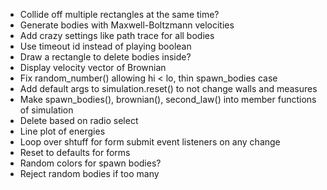 - Collide off multiple rectangles at the same time?
- Generate bodies with Maxwell-Boltzmann velocities
- Add crazy settings like path trace for all bodies
- Use timeout id instead of playing boolean
- Draw a rectangle to delete bodies inside?
- Display velocity vector of Brownian
- Fix random_number() allowing hi < lo, thin spawn_bodies case
- Add default args to simulation.reset() to not change walls and measures
- Make spawn_bodies(), brownian(), second_law() into member functions of simulation
- Delete based on radio select
- Line plot of energies
- Loop over shtuff for form submit event listeners on any change
- Reset to defaults for forms
- Random colors for spawn bodies?
- Reject random bodies if too many
